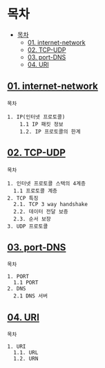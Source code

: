 # 목차
- [목차](#목차)
  - [01. internet-network](#01-internet-network)
  - [02. TCP-UDP](#02-tcp-udp)
  - [03. port-DNS](#03-port-dns)
  - [04. URI](#04-uri)

## [01. internet-network](01.internet-network.md)

```
목차

1. IP(인터넷 프로토콜)
    1.1 IP 패킷 정보
    1.2. IP 프로토콜의 한계
```

## [02. TCP-UDP](02.TCP-UDP.md)

```
목차

1. 인터넷 프로토콜 스택의 4계층
  1.1 프로토콜 계층
2. TCP 특징
  2.1. TCP 3 way handshake
  2.2. 데이터 전달 보증
  2.3. 순서 보장
3. UDP 프로토콜

```

## [03. port-DNS](03.port-DNS.md)
```
목차

1. PORT
  1.1 PORT
2. DNS
  2.1 DNS 서버
```

## [04. URI](04.URI.md)
```
목차

1. URI
  1.1. URL
  1.2. URN
```
